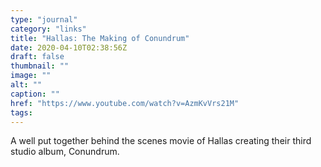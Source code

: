 ```yaml
---
type: "journal"
category: "links"
title: "Hallas: The Making of Conundrum"
date: 2020-04-10T02:38:56Z
draft: false
thumbnail: ""
image: ""
alt: ""
caption: ""
href: "https://www.youtube.com/watch?v=AzmKvVrs21M"
tags:
---
```


A well put together behind the scenes movie of Hallas creating their third studio album, Conundrum.
